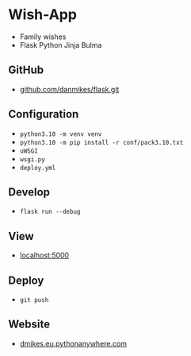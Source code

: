 # Wish-App

- Family wishes
- Flask Python Jinja Bulma

## GitHub
- [github.com/danmikes/flask.git](https://github.com/danmikes/flask.git)

## Configuration
- `python3.10 -m venv venv`
- `python3.10 -m pip install -r conf/pack3.10.txt`
- `uWSGI`
- `wsgi.py`
- `deploy.yml`

## Develop
- `flask run --debug`

## View
- [localhost:5000](http://localhost:5000)

## Deploy
- `git push`

## Website
- [dmikes.eu.pythonanywhere.com](https://dmikes.eu.pythonanywhere.com)
